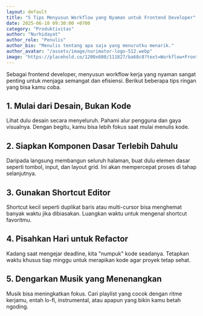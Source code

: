 ```yaml
---
layout: default
title: "5 Tips Menyusun Workflow yang Nyaman untuk Frontend Developer"
date: 2025-06-10 09:30:00 +0700
category: "Produktivitas"
author: "Nurhidayat"
author_role: "Penulis"
author_bio: "Menulis tentang apa saja yang menurutku menarik."
author_avatar: "/assets/image/nurimator-logo-512.webp"
image: "https://placehold.co/1200x600/111827/ba68c8?text=Workflow+Frontend"
---
```


Sebagai frontend developer, menyusun workflow kerja yang nyaman sangat penting untuk menjaga semangat dan efisiensi. Berikut beberapa tips ringan yang bisa kamu coba.

## 1. Mulai dari Desain, Bukan Kode

Lihat dulu desain secara menyeluruh. Pahami alur pengguna dan gaya visualnya. Dengan begitu, kamu bisa lebih fokus saat mulai menulis kode.

## 2. Siapkan Komponen Dasar Terlebih Dahulu

Daripada langsung membangun seluruh halaman, buat dulu elemen dasar seperti tombol, input, dan layout grid. Ini akan mempercepat proses di tahap selanjutnya.

## 3. Gunakan Shortcut Editor

Shortcut kecil seperti duplikat baris atau multi-cursor bisa menghemat banyak waktu jika dibiasakan. Luangkan waktu untuk mengenal shortcut favoritmu.

## 4. Pisahkan Hari untuk Refactor

Kadang saat mengejar deadline, kita "numpuk" kode seadanya. Tetapkan waktu khusus tiap minggu untuk merapikan kode agar proyek tetap sehat.

## 5. Dengarkan Musik yang Menenangkan

Musik bisa meningkatkan fokus. Cari playlist yang cocok dengan ritme kerjamu, entah lo-fi, instrumental, atau apapun yang bikin kamu betah ngoding.
